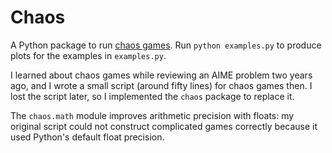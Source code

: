 # Chaos

A Python package to run [chaos games](https://en.wikipedia.org/wiki/Chaos_game).
Run `python examples.py` to produce plots for the examples in `examples.py`.

I learned about chaos games while reviewing an AIME problem two years ago,
and I wrote a small script (around fifty lines) for chaos games then.
I lost the script later, so I implemented the `chaos` package to replace it.

The `chaos.math` module improves arithmetic precision with floats:
my original script could not construct complicated games correctly
because it used Python's default float precision.
